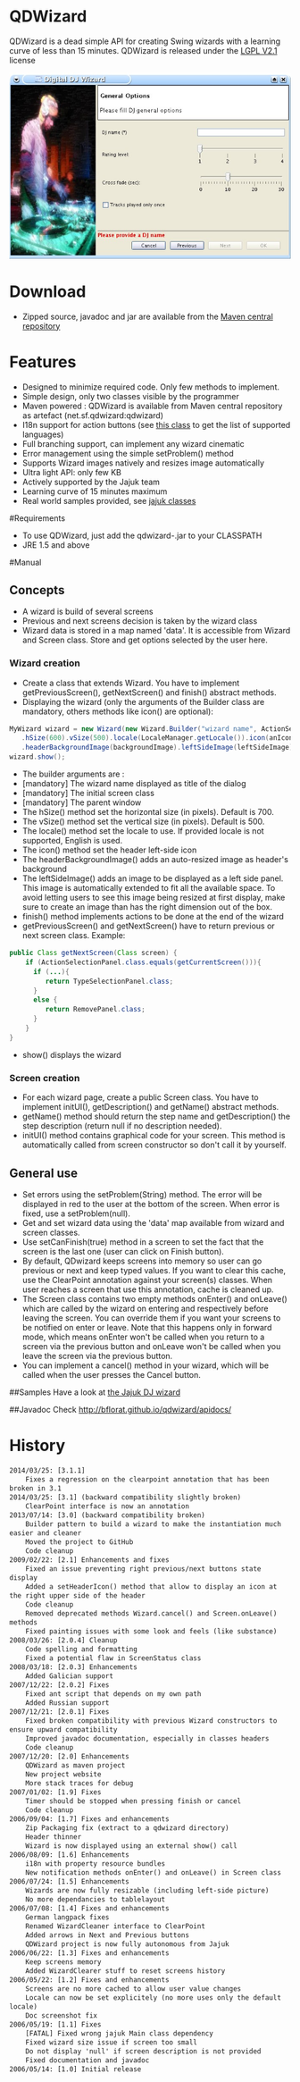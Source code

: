 # QDWizard
QDWizard is a dead simple API for creating Swing wizards with a learning curve of less than 15 minutes.
QDWizard is released under the [LGPL V2.1](http://www.gnu.org/licenses/lgpl-2.1.html) license

![](qdwizard.jpeg)

# Download
* Zipped source, javadoc and jar are available from the [Maven central repository](http://search.maven.org/#search|ga|1|a%3A%22qdwizard%22)

# Features
* Designed to minimize required code. Only few methods to implement.
* Simple design, only two classes visible by the programmer
* Maven powered : QDWizard is available from Maven central repository as artefact (net.sf.qdwizard:qdwizard)
* I18n support for action buttons (see [this class](https://github.com/bflorat/qdwizard/blob/master/src/main/java/org/qdwizard/Langpack.java) to get the list of supported languages)
* Full branching support, can implement any wizard cinematic
* Error management using the simple setProblem() method
* Supports Wizard images natively and resizes image automatically
* Ultra light API: only few KB
* Actively supported by the Jajuk team
* Learning curve of 15 minutes maximum
* Real world samples provided, see [jajuk classes](http://gitorious.org/jajuk/jajuk/blobs/master/jajuk/src/main/java/org/jajuk/ui/wizard/DigitalDJWizard.java)


#Requirements
* To use QDWizard, just add the qdwizard-<release>.jar to your CLASSPATH
* JRE 1.5 and above

#Manual
## Concepts
* A wizard is build of several screens
* Previous and next screens decision is taken by the wizard class
* Wizard data is stored in a map named 'data'. It is accessible from Wizard and Screen class. Store and get options selected by the user here.

### Wizard creation
* Create a class that extends Wizard. You have to implement getPreviousScreen(), getNextScreen() and finish() abstract methods.
* Displaying the wizard (only the arguments of the Builder class are mandatory, others methods like icon() are optional):
````java
MyWizard wizard = new Wizard(new Wizard.Builder("wizard name", ActionSelectionPanel.class,window)
   .hSize(600).vSize(500).locale(LocaleManager.getLocale()).icon(anIcon)
   .headerBackgroundImage(backgroundImage).leftSideImage(leftSideImage));
wizard.show();
````

* The builder arguments are : 
 * [mandatory] The wizard name displayed as title of the dialog
 * [mandatory] The initial screen class
 * [mandatory] The parent window
 * The hSize() method set the horizontal size (in pixels). Default is 700.
 * The vSize() method set the vertical size (in pixels). Default is 500.
 * The locale() method set the locale to use. If provided locale is not supported, English is used.
 * The icon() method set the header left-side icon
 * The headerBackgroundImage() adds an auto-resized image as header's background
 * The leftSideImage() adds an image to be displayed as a left side panel. This image is automatically extended to fit all the available space. To avoid letting users to see this image being resized at first display, make sure to create an image than has the right dimension out of the box.
* finish() method implements actions to be done at the end of the wizard
* getPreviousScreen() and getNextScreen() have to return previous or next screen class. Example:

````java
public Class getNextScreen(Class screen) {
	if (ActionSelectionPanel.class.equals(getCurrentScreen())){
	  if (...){
	     return TypeSelectionPanel.class;
	  }
	  else {
	     return RemovePanel.class;
	  }
	}
}
````
* show() displays the wizard

### Screen creation
* For each wizard page, create a public Screen class. You have to implement initUI(), getDescription() and getName() abstract methods.
* getName() method should return the step name and getDescription() the step description (return null if no description needed).
* initUI() method contains graphical code for your screen. This method is automatically called from screen constructor so don't call it by yourself.

## General use
* Set errors using the setProblem(String) method. The error will be displayed in red to the user at the bottom of the screen. When error is fixed, use a setProblem(null).
* Get and set wizard data using the 'data' map available from wizard and screen classes.
* Use setCanFinish(true) method in a screen to set the fact that the screen is the last one (user can click on Finish button).
* By default, QDwizard keeps screens into memory so user can go previous or next and keep typed values. If you want to clear this cache, use the ClearPoint annotation against your screen(s) classes. When user reaches a screen that use this annotation, cache is cleaned up.
* The Screen class contains two empty methods onEnter() and onLeave() which are called by the wizard on entering and respectively before leaving the screen. You can override them if you want your screens to be notified on enter or leave. Note that this happens only in forward mode, which means onEnter won't be called when you return to a screen via the previous button and onLeave won't be called when you leave the screen via the previous button.
* You can implement a cancel() method in your wizard, which will be called when the user presses the Cancel button.

##Samples
Have a look at [the Jajuk DJ wizard](http://gitorious.org/jajuk/jajuk/blobs/master/jajuk/src/main/java/org/jajuk/ui/wizard/DigitalDJWizard.java)

##Javadoc
Check http://bflorat.github.io/qdwizard/apidocs/

# History
    2014/03/25: [3.1.1]  
        Fixes a regression on the clearpoint annotation that has been broken in 3.1
    2014/03/25: [3.1] (backward compatibility slightly broken) 
        ClearPoint interface is now an annotation
    2013/07/14: [3.0] (backward compatibility broken) 
        Builder pattern to build a wizard to make the instantiation much easier and cleaner
        Moved the project to GitHub
        Code cleanup
    2009/02/22: [2.1] Enhancements and fixes
        Fixed an issue preventing right previous/next buttons state display
        Added a setHeaderIcon() method that allow to display an icon at the right upper side of the header
        Code cleanup
        Removed deprecated methods Wizard.cancel() and Screen.onLeave() methods
        Fixed painting issues with some look and feels (like substance) 
    2008/03/26: [2.0.4] Cleanup
        Code spelling and formatting
        Fixed a potential flaw in ScreenStatus class
    2008/03/18: [2.0.3] Enhancements
        Added Galician support
    2007/12/22: [2.0.2] Fixes
        Fixed ant script that depends on my own path
        Added Russian support
    2007/12/21: [2.0.1] Fixes
        Fixed broken compatibility with previous Wizard constructors to ensure upward compatibility
        Improved javadoc documentation, especially in classes headers
        Code cleanup
    2007/12/20: [2.0] Enhancements
        QDWizard as maven project
        New project website
        More stack traces for debug
    2007/01/02: [1.9] Fixes
        Timer should be stopped when pressing finish or cancel
        Code cleanup
    2006/09/04: [1.7] Fixes and enhancements
        Zip Packaging fix (extract to a qdwizard directory)
        Header thinner
        Wizard is now displayed using an external show() call
    2006/08/09: [1.6] Enhancements
        i18n with property resource bundles
        New notification methods onEnter() and onLeave() in Screen class
    2006/07/24: [1.5] Enhancements
        Wizards are now fully resizable (including left-side picture)
        No more dependancies to tablelayout
    2006/07/08: [1.4] Fixes and enhancements
        German langpack fixes
        Renamed WizardCleaner interface to ClearPoint
        Added arrows in Next and Previous buttons
        QDWizard project is now fully autonomous from Jajuk
    2006/06/22: [1.3] Fixes and enhancements
        Keep screens memory
        Added WizardClearer stuff to reset screens history
    2006/05/22: [1.2] Fixes and enhancements
        Screens are no more cached to allow user value changes
        Locale can now be set explicitely (no more uses only the default locale)
        Doc screenshot fix
    2006/05/19: [1.1] Fixes
        [FATAL] Fixed wrong jajuk Main class dependency
        Fixed wizard size issue if screen too small
        Do not display 'null' if screen description is not provided
        Fixed documentation and javadoc
    2006/05/14: [1.0] Initial release
